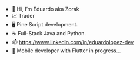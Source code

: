 - 👋 Hi, I’m Eduardo aka Zorak
- 📈 Trader
- 🖥️ Pine Script development.
- ☕ Full-Stack Java and Python.
- 📫 https://www.linkedin.com/in/eduardolopez-dev
- 📱 Mobile developer with Flutter in progress...

<!---
zorakDev/zorakDev is a ✨ special ✨ repository because its `README.md` (this file) appears on your GitHub profile.
You can click the Preview link to take a look at your changes.
--->
